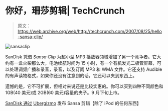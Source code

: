# 你好，珊莎剪辑| TechCrunch

> 原文：<https://web.archive.org/web/http://techcrunch.com/2007/08/25/hello-sansa-clip/>

![sansaclip](img/a2f6500591597f318828695eaf667ea8.png)

SanDisk 凭借 *Sansa Clip* 为超小型 MP3 播放器领域增加了另一个竞争者。它大约有一盒火柴那么大，电池续航时间为 15 小时，有一个有机发光二极管屏幕，可以处理调频广播和录音，录音，以及订阅 MP3 和 WMA 文件。它还支持 Audible 的有声读物格式，如果你还没有注意到的话，它还可以夹到东西上。

遗憾的是，它不可扩展，但相对来说还是比较实惠的。你可以买到四种不同颜色和 1GB(40 美元)或 2GB(60 美元)容量的夹子。9 月下旬上市。

[SanDisk 通过](https://web.archive.org/web/20150911142029/http://www.anythingbutipod.com/archives/2007/08/sandisk-announces-the-sansa-clip.php) [Ubergizmo](https://web.archive.org/web/20150911142029/http://www.ubergizmo.com/15/archives/2007/08/sansa_clip_the_apple_shuffle_killer.html) 发布 Sansa 剪辑【除了 iPod 的任何东西】